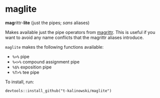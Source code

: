 # maglite
**mag**rittr-__lite__ (just the pipes; _sans_ aliases)

Makes available just the pipe operators from [magrittr](https://cran.r-project.org/web/packages/magrittr/index.html). This is useful if you want to avoid any name conflicts that the magrittr aliases introduce.

`maglite` makes the following functions available:

- `%>%` pipe 
- `%<>%` compound assignment pipe 
- `%$%` exposition pipe
- `%T>%` tee pipe

To install, run:
```
devtools::install_github("t-kalinowski/maglite")
```
